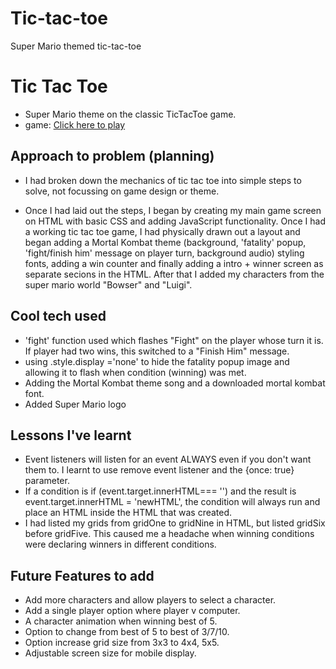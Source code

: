 # Tic-tac-toe
Super Mario themed tic-tac-toe
# Tic Tac Toe

- Super Mario theme on the classic TicTacToe game.
- game: <a href = "https://walidf123.github.io/Tic-Tac-Toe/">Click here to play</a>

## Approach to problem (planning)

- I had broken down the mechanics of tic tac toe into simple steps to solve, not focussing on game design or theme.

- Once I had laid out the steps, I began by creating my main game screen on HTML with basic CSS and adding JavaScript functionality. Once I had a working tic tac toe game, I had physically drawn out a layout and began adding a Mortal Kombat theme (background, 'fatality' popup, 'fight/finish him' message on player turn, background audio) styling fonts, adding a win counter and finally adding a intro + winner screen as separate secions in the HTML. After that I added my characters from the super mario world "Bowser" and "Luigi".

## Cool tech used

- 'fight' function used which flashes "Fight" on the player whose turn it is. If player had two wins, this switched to a "Finish Him" message.
- using .style.display ='none' to hide the fatality popup image and allowing it to flash when condition (winning) was met.
- Adding the Mortal Kombat theme song and a downloaded mortal kombat font.
- Added Super Mario logo

## Lessons I've learnt

- Event listeners will listen for an event ALWAYS even if you don't want them to. I learnt to use remove event listener and the {once: true} parameter.
- If a condition is if (event.target.innerHTML=== '') and the result is event.target.innerHTML = 'newHTML', the condition will always run and place an HTML inside the HTML that was created.
- I had listed my grids from gridOne to gridNine in HTML, but listed gridSix before gridFive. This caused me a headache when winning conditions were declaring winners in different conditions.

## Future Features to add

- Add more characters and allow players to select a character.
- Add a single player option where player v computer.
- A character animation when winning best of 5.
- Option to change from best of 5 to best of 3/7/10.
- Option increase grid size from 3x3 to 4x4, 5x5.
- Adjustable screen size for mobile display.
